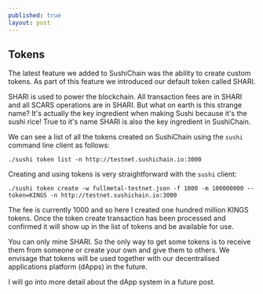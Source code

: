 ```yaml
---
published: true
layout: post
---
```

## Tokens

The latest feature we added to SushiChain was the ability to create custom tokens. As part of this feature we introduced our default token called SHARI. 

SHARI is used to power the blockchain. All transaction fees are in SHARI and all SCARS operations are in SHARI. But what on earth is this strange name? It's actually the key ingredient when making Sushi because it's the sushi rice! True to it's name SHARI is also the key ingredient in SushiChain.

We can see a list of all the tokens created on SushiChain using the `sushi` command line client as follows:

```
./sushi token list -n http://testnet.sushichain.io:3000
```

Creating and using tokens is very straightforward with the `sushi` client:

```
./sushi token create -w fullmetal-testnet.json -f 1000 -m 100000000 --token=KINGS -n http://testnet.sushichain.io:3000
```

The fee is currently 1000 and so here I created one hundred million KINGS tokens. Once the token create transaction has been processed and confirmed it will show up in the list of tokens and be available for use.

You can only mine SHARI. So the only way to get some tokens is to receive them from someone or create your own and give them to others. We envisage that tokens will be used together with our decentralised applications platform (dApps) in the future.

I will go into more detail about the dApp system in a future post.
